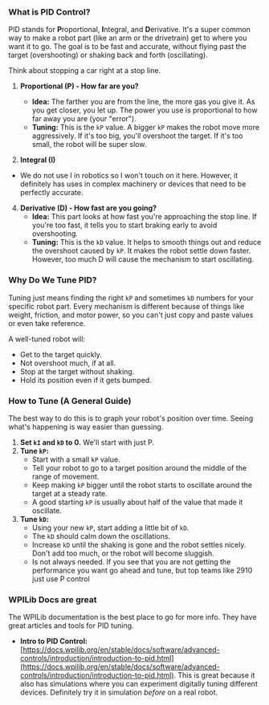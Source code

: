 ### What is PID Control?

PID stands for **P**roportional, **I**ntegral, and **D**erivative. It's a super common way to make a robot part (like an arm or the drivetrain) get to where you want it to go. The goal is to be fast and accurate, without flying past the target (overshooting) or shaking back and forth (oscillating).

Think about stopping a car right at a stop line.

1.  **Proportional (P) - How far are you?**
    *   **Idea:** The farther you are from the line, the more gas you give it. As you get closer, you let up. The power you use is proportional to how far away you are (your "error").
    *   **Tuning:** This is the `kP` value. A bigger `kP` makes the robot move more aggressively. If it's too big, you'll overshoot the target. If it's too small, the robot will be super slow.

2.  **Integral (I)**
  * We do not use I in robotics so I won't touch on it here. However, it definitely has uses in complex machinery or devices that need to be perfectly accurate.

4.  **Derivative (D) - How fast are you going?**
    *   **Idea:** This part looks at how fast you're approaching the stop line. If you're too fast, it tells you to start braking early to avoid overshooting.
    *   **Tuning:** This is the `kD` value. It helps to smooth things out and reduce the overshoot caused by `kP`. It makes the robot settle down faster. However, too much D will cause the mechanism to start oscillating.

### Why Do We Tune PID?

Tuning just means finding the right `kP` and sometimes `kD` numbers for your specific robot part. Every mechanism is different because of things like weight, friction, and motor power, so you can't just copy and paste values or even take reference.

A well-tuned robot will:
*   Get to the target quickly.
*   Not overshoot much, if at all.
*   Stop at the target without shaking.
*   Hold its position even if it gets bumped.

### How to Tune (A General Guide)

The best way to do this is to graph your robot's position over time. Seeing what's happening is way easier than guessing.

1.  **Set `kI` and `kD` to 0.** We'll start with just P.
2.  **Tune `kP`:**
    *   Start with a small `kP` value.
    *   Tell your robot to go to a target position around the middle of the range of movement.
    *   Keep making `kP` bigger until the robot starts to oscillate around the target at a steady rate.
    *   A good starting `kP` is usually about half of the value that made it oscillate.
3.  **Tune `kD`:**
    *   Using your new `kP`, start adding a little bit of `kD`.
    *   The `kD` should calm down the oscillations.
    *   Increase `kD` until the shaking is gone and the robot settles nicely. Don't add too much, or the robot will become sluggish.
    *   Is not always needed. If you see that you are not getting the performance you want go ahead and tune, but top teams like 2910 just use P control

### WPILib Docs are great

The WPILib documentation is the best place to go for more info. They have great articles and tools for PID tuning.

*   **Intro to PID Control:** [https://docs.wpilib.org/en/stable/docs/software/advanced-controls/introduction/introduction-to-pid.html](https://docs.wpilib.org/en/stable/docs/software/advanced-controls/introduction/introduction-to-pid.html). This is great because it also has simulations where you can experiment digitally tuning different devices. Definitely try it in simulation *before* on a real robot.